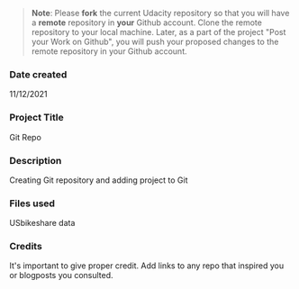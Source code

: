 >**Note**: Please **fork** the current Udacity repository so that you will have a **remote** repository in **your** Github account. Clone the remote repository to your local machine. Later, as a part of the project "Post your Work on Github", you will push your proposed changes to the remote repository in your Github account.

### Date created
11/12/2021

### Project Title
Git Repo

### Description
Creating Git repository and adding project to Git

### Files used
USbikeshare data

### Credits
It's important to give proper credit. Add links to any repo that inspired you or blogposts you consulted.

